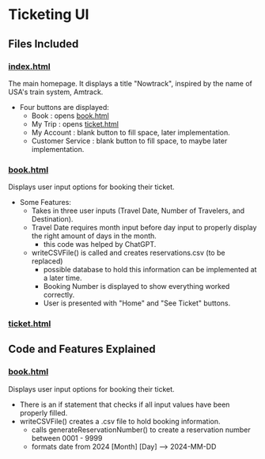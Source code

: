 # Ticketing UI
## Files Included
### [index.html](index.html)
The main homepage. It displays a title "Nowtrack", inspired by the name of USA's train system, Amtrack.
- Four buttons are displayed:
  - Book : opens [book.html](book.html)
  - My Trip : opens [ticket.html](ticket.html)
  - My Account : blank button to fill space, later implementation.
  - Customer Service : blank button to fill space, to maybe later implementation.

### [book.html](book.html)
Displays user input options for booking their ticket. 
- Some Features:
  - Takes in three user inputs (Travel Date, Number of Travelers, and Destination).
  - Travel Date requires month input before day input to properly display the right amount of days in the month.
    - this code was helped by ChatGPT.
  - writeCSVFile() is called and creates reservations.csv (to be replaced)
      - possible database to hold this information can be implemented at a later time.
    - Booking Number is displayed to show everything worked correctly.
    - User is presented with "Home" and "See Ticket" buttons.
   
### [ticket.html](ticket.html)

## Code and Features Explained
### [book.html](book.html)
Displays user input options for booking their ticket. 
- There is an if statement that checks if all input values have been properly filled.
- writeCSVFile() creates a .csv file to hold booking information.
  - calls generateReservationNumber() to create a reservation number between 0001 - 9999
  - formats date from 2024 [Month] [Day] --> 2024-MM-DD
